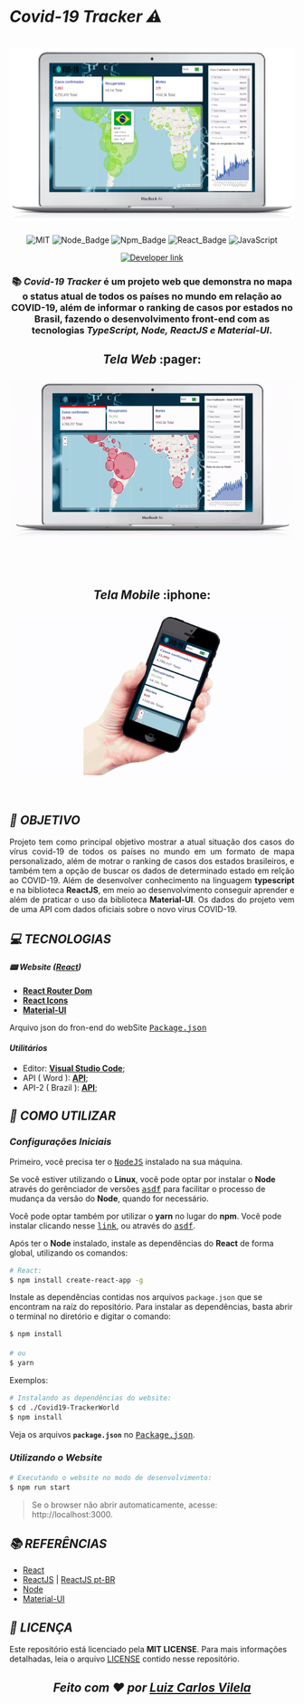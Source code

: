 # ***Covid-19 Tracker  :warning:*** 

<h1 align=center>
  <img src="assets/Banner1.png" alt="Covid-19 Tracker Banner"/>
</h1>

<div align=center>

![MIT][mit] ![Node_Badge][node_version_badge] ![Npm_Badge][npm_version_badge] ![React_Badge][web_react_badge] <img src="https://img.shields.io/badge/-JavaScript-F7DF1E?logo=javascript&logoColor=white&labelColor=F7DF1E" alt="JavaScript" />
  
  <a href="https://www.linkedin.com/in/luiz-carlos-vilela" target="_blank"> 
    <img src="https://img.shields.io/badge/Developer-Luiz%20Carlos-brightgreen?style=flat&logo=Linkedin&logoColor=white" alt="Developer link" />
  </a>
</div>

<h3 align=center>
  
:books:
***Covid-19 Tracker*** é um projeto web que demonstra no mapa o status atual de todos os países no mundo em relação ao COVID-19, além de informar o ranking de casos por estados no Brasil, fazendo o desenvolvimento front-end com as tecnologias ***TypeScript, Node, ReactJS e Material-UI***.
</h3>

<h2 align=center>
  <i>Tela Web </i> :pager:
</h2>

<h3 align=center>
  <img src="assets/home.gif" alt="Home web"/>
</h3>

<br /><br />

<h2 align=center>
  <i>Tela Mobile </i> :iphone:
</h2>

<h3 align=center>
  <img src="assets/mobile.gif" alt="Home mobile"/>
</h3>

<br />

## ***:rocket: OBJETIVO***

<p align=justify> 
  Projeto tem como principal objetivo mostrar a atual situação dos casos do vírus covid-19 de todos os países no mundo em um formato de mapa personalizado, além de motrar o ranking de casos dos estados brasileiros, e também tem a opção de buscar os dados de determinado estado em relção ao COVID-19. Além de desenvolver conhecimento na linguagem <strong>typescript</strong> e na biblioteca <strong>ReactJS</strong>, em meio ao desenvolvimento conseguir aprender e além de praticar o uso da biblioteca <strong>Material-UI</strong>. Os dados do projeto vem de uma <a src="https://coronavirus-19-api.herokuapp.com/tabs/tab1">API</a> com dados oficiais sobre o novo vírus COVID-19.
</p>

## ***:computer: TECNOLOGIAS***

#### ***:pager: Website ([React][react])***

  - **[React Router Dom][react_router_dom]**
  - **[React Icons][react_icons]**
  - **[Material-UI][material_ui]**

  Arquivo json do fron-end do webSite <kbd>[Package.json](./package.json)</kbd>

#### ***Utilitários***

- Editor: **[Visual Studio Code][vscode]**;
- API ( Word ): **[API](https://disease.sh/v3/covid-19/countries)**;
- API-2 ( Brazil ): **[API](https://disease.sh/v3/covid-19/countries/brazil)**;

## ***:wine_glass: COMO UTILIZAR***

### ***Configurações Iniciais***

Primeiro, você precisa ter o <kbd>[NodeJS](https://nodejs.org/en/download/)</kbd> instalado na sua máquina. 

Se você estiver utilizando o **Linux**, você pode optar por instalar o **Node** através do gerênciador de versões <kbd>[asdf]</kbd> para facilitar o processo de mudança da versão do **Node**, quando for necessário.

Você pode optar também por utilizar o **yarn** no lugar do **npm**. Você pode instalar clicando nesse <kbd>[link][yarn]</kbd>, ou através do <kbd>[asdf]</kbd>.

Após ter o **Node** instalado, instale as dependências do **React** de forma global, utilizando os comandos:

```sh
# React:
$ npm install create-react-app -g

```

Instale as dependências contidas nos arquivos `package.json` que se encontram na raíz do repositório. Para instalar as dependências, basta abrir o terminal no diretório e digitar o comando:

```sh
$ npm install

# ou
$ yarn
```
Exemplos:
```sh
# Instalando as dependências do website:
$ cd ./Covid19-TrackerWorld
$ npm install

```
Veja os arquivos **`package.json`** no <kbd>[Package.json](./package.json)</kbd>.

### ***Utilizando o Website***

```sh
# Executando o website no modo de desenvolvimento:
$ npm run start
```

> Se o browser não abrir automaticamente, acesse: http://localhost:3000.

## ***:books: REFERÊNCIAS***

- [React](https://github.com/typescript-cheatsheets/react-typescript-cheatsheet)
- [ReactJS](https://reactjs.org/docs/getting-started.html) | [ReactJS pt-BR](https://pt-br.reactjs.org/docs/getting-started.html)
- [Node](https://nodejs.org/en/)
- [Material-UI](https://material-ui.com/pt/getting-started/installation/)

## ***:page_with_curl: LICENÇA***

Este repositório está licenciado pela **MIT LICENSE**. Para mais informações detalhadas, leia o arquivo [LICENSE](./LICENSE) contido nesse repositório. 

<i><h2 align="center">Feito com ❤️ por <a href="https://www.linkedin.com/in/luiz-carlos-vilela/">Luiz Carlos Vilela</a></h2></i>


<!-- Badges -->

[mit]: https://img.shields.io/badge/license-MIT-brightgreen

[github_issues_badge]: https://img.shields.io/github/issues/marcospbrandao/ecoleta?color=green

[repository_license_badge]: https://img.shields.io/github/license/marcospbrandao/ecoleta

[node_version_badge]: https://img.shields.io/badge/node-12.17.0-green

[npm_version_badge]: https://img.shields.io/badge/npm-6.14.4-red

[web_react_badge]: https://img.shields.io/badge/web-react-blue

[server_nodejs_badge]: https://img.shields.io/badge/server-nodejs-important

<!-- Techs -->

[material_ui]: https://material-ui.com/

[react]: https://reactjs.org/

[node]: https://nodejs.org/en/

[vscode]: https://code.visualstudio.com/

[stackedit]: https://stackedit.io

[react_router_dom]: https://github.com/ReactTraining/react-router/tree/master/packages/react-router-dom

[react_icons]: https://react-icons.github.io/react-icons/

[asdf]: https://github.com/asdf-vm/asdf

[yarn]: https://classic.yarnpkg.com/en/docs/install/#debian-stable
